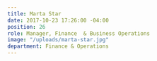 ```yaml
---
title: Marta Star
date: 2017-10-23 17:26:00 -04:00
position: 26
role: Manager, Finance  & Business Operations
image: "/uploads/marta-star.jpg"
department: Finance & Operations
---
```

